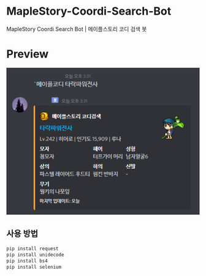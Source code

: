 # MapleStory-Coordi-Search-Bot
MapleStory Coordi Search Bot | 메이플스토리 코디 검색 봇



# Preview 

<img src="https://github.com/blueskytn/MapleStory-Coordi-Search-Bot/blob/master/Preview.PNG"></img>

## 사용 방법 

```
pip install request
pip install unidecode
pip install bs4
pip install selenium
```
